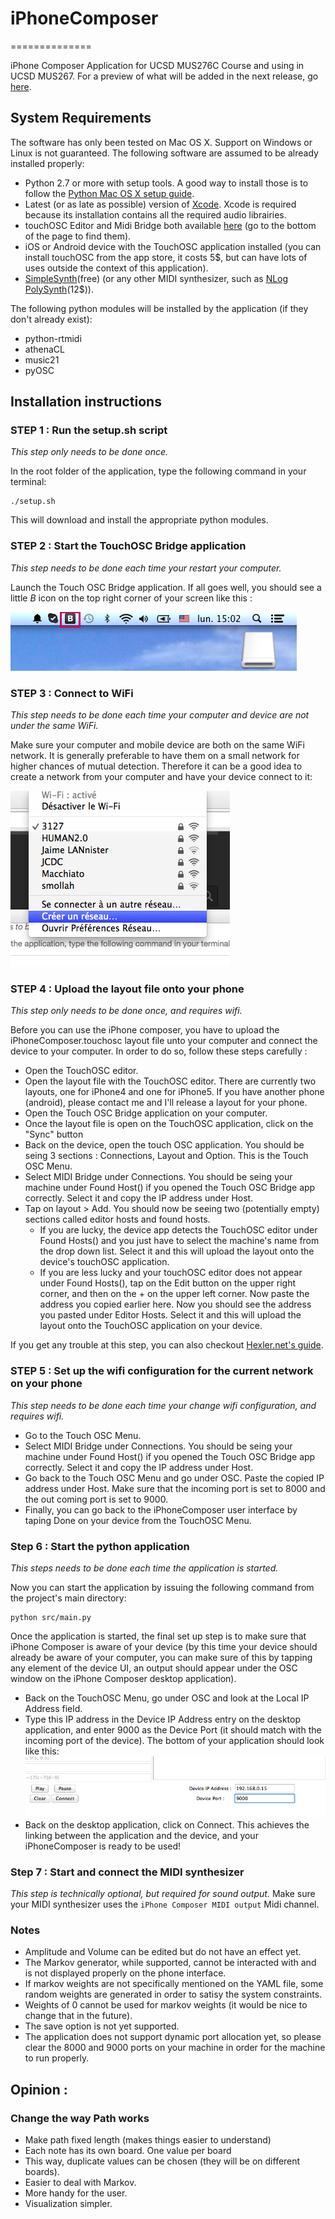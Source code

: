 # iPhoneComposer #
==============

iPhone Composer Application for UCSD MUS276C Course and using in UCSD MUS267. For a preview of what will be added in the next release, go [here](./preview.md).

## System Requirements ##
The software has only been tested on Mac OS X. Support on Windows or Linux is not guaranteed.  The following software are assumed to be already installed properly:

 - Python 2.7 or more with setup tools. A good way to install those is to follow the [Python Mac OS X setup guide](http://docs.python-guide.org/en/latest/starting/install/osx/).
 - Latest (or as late as possible) version of [Xcode](https://developer.apple.com/xcode/). Xcode is required because its installation contains all the required audio librairies.
 - touchOSC Editor and Midi Bridge both available [here](http://hexler.net/software/touchosc) (go to the bottom of the page to find them).
 - iOS or Android device with the TouchOSC application installed (you can install touchOSC from the app store, it costs 5$, but can have lots of uses outside the context of this application).
 - [SimpleSynth](http://www.macupdate.com/app/mac/7177/simplesynth)(free) (or any other MIDI synthesizer, such as [NLog PolySynth](http://www.temporubato.com/index.php?page=ProdMAC)(12$)).

The following python modules will be installed by the application (if they don't already exist):

 - python-rtmidi
 - athenaCL
 - music21
 - pyOSC

## Installation instructions

### STEP 1 : Run the setup.sh script

*This step only needs to be done once.*

In the root folder of the application, type the following command in your terminal:
 
 	./setup.sh

This will download and install the appropriate python modules.

### STEP 2 : Start the TouchOSC Bridge application
*This step needs to be done each time your restart your computer.*

Launch the Touch OSC Bridge application. If all goes well, you should see a little *B* icon on the top right corner of your screen like this :

![midi bridge](./images/midiBridge.png)

### STEP 3 : Connect to WiFi
*This step needs to be 	done each time your computer and device are not under the same WiFi.*

Make sure your computer and mobile device are both on the same WiFi network. It is generally preferable to have them on a small network for higher chances of mutual detection. Therefore it can be a good idea to create a network from your computer and have your device connect to it:

![wifi network](./images/wifiNetwork.png) 

### STEP 4 : Upload the layout file onto your phone
*This step only needs to be done once, and requires wifi.*

Before you can use the iPhone composer, you have to upload the iPhoneComposer.touchosc layout file unto your computer and connect the device to your computer. In order to do so, follow these steps carefully : 

 + Open the TouchOSC editor.
 + Open the layout file with the TouchOSC editor. There are currently two layouts, one for iPhone4 and one for iPhone5. If you have another phone (android), please contact me and I'll release a layout for your phone.
 + Open the Touch OSC Bridge application on your computer.
 + Once the layout file is open on the TouchOSC application, click on the "Sync" button
 + Back on the device, open the touch OSC application. You should be seing 3 sections : Connections, Layout and Option. This is the Touch OSC Menu.
 + Select MIDI Bridge under Connections. You should be seing your machine under Found Host() if you opened the Touch OSC Bridge app correctly. Select it and copy the IP address under Host.
 + Tap on layout > Add. You should now be seeing two (potentially empty) sections called editor hosts and found hosts. 
   - If you are lucky, the device app detects the TouchOSC editor under Found Hosts() and you just have to select the machine's name from the drop down list. Select it and this will upload the layout onto the device's touchOSC application. 
   - If you are less lucky and your touchOSC editor does not appear under Found Hosts(), tap on the Edit button on the upper right corner, and then on the + on the upper left corner. Now paste the address you copied earlier here. Now you should see the address you pasted under Editor Hosts. Select it and this will upload the layout onto the TouchOSC application on your device.

If you get any trouble at this step, you can also checkout [Hexler.net's guide](http://hexler.net/docs/touchosc-configuration-layout-transfer-wifi).

### STEP 5 : Set up the wifi configuration for the current network on your phone

*This step needs to be done each time your change wifi configuration, and requires wifi.*

 + Go to the Touch OSC Menu.
 + Select MIDI Bridge under Connections. You should be seing your machine under Found Host() if you opened the Touch OSC Bridge app correctly. Select it and copy the IP address under Host.
 + Go back to the Touch OSC Menu and go under OSC. Paste the copied IP address under Host. Make sure that the incoming port is set to 8000 and the out coming port is set to 9000.
 + Finally, you can go back to the iPhoneComposer user interface by taping Done on your device from the TouchOSC Menu.

### Step 6 : Start the python application
*This steps needs to be done each time the application is started.*

Now you can start the application by issuing the following command from the project's main directory:
    
    python src/main.py
 
Once the application is started, the final set up step is to make sure that iPhone Composer is aware of your device (by this time your device should already be aware of your computer, you can make sure of this by tapping any element of the device UI, an output should appear under the OSC window on the iPhone Composer desktop application).

 + Back on the TouchOSC Menu, go under OSC and look at the Local IP Address field. 
 + Type this IP address in the Device IP Address entry on the desktop application, and enter 9000 as the Device Port (it should match with the incoming port of the device). The bottom of your application should look like this: 
 ![desktop application](./images/application.png)
 + Back on the desktop application, click on Connect. This achieves the linking between the application and the device, and your iPhoneComposer is ready to be used!

### Step 7 : Start and connect the MIDI synthesizer
 *This step is technically optional, but required for sound output.*
 Make sure your MIDI synthesizer uses the `iPhone Composer MIDI output` Midi channel.

### Notes
  - Amplitude and Volume can be edited but do not have an effect yet.
  - The Markov generator, while supported, cannot be interacted with and is not displayed properly on the phone interface. 
  - If markov weights are not specifically mentioned on the YAML file, some random weights are generated in order to satisy the system constraints.
  - Weights of 0 cannot be used for markov weights (it would be nice to change that in the future).
  - The save option is not yet supported.
  - The application does not support dynamic port allocation yet, so please clear the 8000 and 9000 ports on your machine in order for the machine to run properly.

## Opinion :

### Change the way Path works
 - Make path fixed length (makes things easier to understand)
 - Each note has its own board. One value per board
 - This way, duplicate values can be chosen (they will be on different boards).
 - Easier to deal with Markov.
 - More handy for the user.
 - Visualization simpler.
